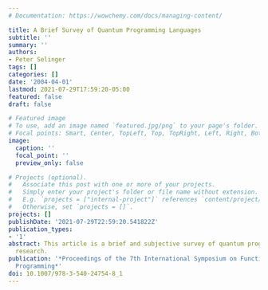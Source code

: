 ```yaml
---
# Documentation: https://wowchemy.com/docs/managing-content/

title: A Brief Survey of Quantum Programming Languages
subtitle: ''
summary: ''
authors:
- Peter Selinger
tags: []
categories: []
date: '2004-04-01'
lastmod: 2021-07-29T17:59:20-05:00
featured: false
draft: false

# Featured image
# To use, add an image named `featured.jpg/png` to your page's folder.
# Focal points: Smart, Center, TopLeft, Top, TopRight, Left, Right, BottomLeft, Bottom, BottomRight.
image:
  caption: ''
  focal_point: ''
  preview_only: false

# Projects (optional).
#   Associate this post with one or more of your projects.
#   Simply enter your project's folder or file name without extension.
#   E.g. `projects = ["internal-project"]` references `content/project/deep-learning/index.md`.
#   Otherwise, set `projects = []`.
projects: []
publishDate: '2021-07-29T22:59:20.541822Z'
publication_types:
- '1'
abstract: This article is a brief and subjective survey of quantum programming language
  research.
publication: '*Proceedings of the 7th International Symposium on Functional and Logic
  Programming*'
doi: 10.1007/978-3-540-24754-8_1
---
```

